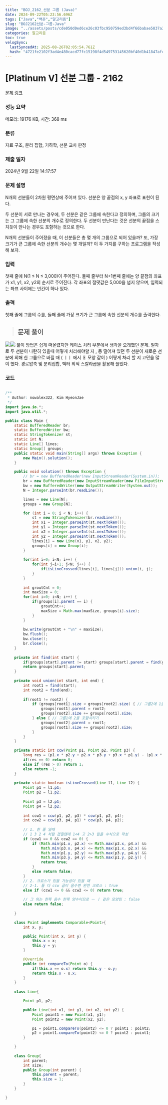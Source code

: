 ```yaml
---
title: "BOJ_2162_선분 그룹 (Java)"
date: 2024-09-22T05:23:56.696Z
tags: ["Java","백준","알고리즘"]
slug: "BOJ2162선분-그룹-Java"
image: "../assets/posts/cde050d0ed6ce26c03fbc950759ed3bd4f66babae5837a37245fa6639e20e2bd.png"
categories: 알고리즘
toc: true
velogSync:
  lastSyncedAt: 2025-08-26T02:05:54.761Z
  hash: "4721fe2102f3ad4e480cacd77fc15198f4d549753145620bf40d1b41847afc93"
---
```


# [Platinum V] 선분 그룹 - 2162 

[문제 링크](https://www.acmicpc.net/problem/2162) 

### 성능 요약

메모리: 19176 KB, 시간: 368 ms

### 분류

자료 구조, 분리 집합, 기하학, 선분 교차 판정

### 제출 일자

2024년 9월 22일 14:17:57

### 문제 설명

<p>N개의 선분들이 2차원 평면상에 주어져 있다. 선분은 양 끝점의 x, y 좌표로 표현이 된다.</p>

<p>두 선분이 서로 만나는 경우에, 두 선분은 같은 그룹에 속한다고 정의하며, 그룹의 크기는 그 그룹에 속한 선분의 개수로 정의한다. 두 선분이 만난다는 것은 선분의 끝점을 스치듯이 만나는 경우도 포함하는 것으로 한다.</p>

<p>N개의 선분들이 주어졌을 때, 이 선분들은 총 몇 개의 그룹으로 되어 있을까? 또, 가장 크기가 큰 그룹에 속한 선분의 개수는 몇 개일까? 이 두 가지를 구하는 프로그램을 작성해 보자.</p>

### 입력 

 <p>첫째 줄에 N(1 ≤ N ≤ 3,000)이 주어진다. 둘째 줄부터 N+1번째 줄에는 양 끝점의 좌표가 x1, y1, x2, y2의 순서로 주어진다. 각 좌표의 절댓값은 5,000을 넘지 않으며, 입력되는 좌표 사이에는 빈칸이 하나 있다.</p>

### 출력 

 <p>첫째 줄에 그룹의 수를, 둘째 줄에 가장 크기가 큰 그룹에 속한 선분의 개수를 출력한다.</p>


> ## 문제 풀이

![](/assets/posts/cde050d0ed6ce26c03fbc950759ed3bd4f66babae5837a37245fa6639e20e2bd.png)![](/assets/posts/614ba66cd13e47bd2bccc5cff88dba0abd33ba631f94ef4a4864740417a6a575.png)
풀이 방법은 쉽게 떠올렸지만 케이스 처리 부분에서 생각을 오래했던 문제. 일자로 두 선분이 나란히 있을때 어떻게 처리해야할 지 , 동 떨어져 있던 두 선분이 새로운 선분에 의해 한 그룹으로 바뀔 때 ( ㅣㅣ 에서 ㅐ 모양 같이 ) 어떻게 처리 할 지 고민을 많이 했다.
경로압축 및 분리집합, 벡터 외적 스칼라곱을 활용해 풀었다.

### 코드 
```java

/**
 * Author: nowalex322, Kim HyeonJae
 */
import java.io.*;
import java.util.*;

public class Main {
	static BufferedReader br;
	static BufferedWriter bw;
	static StringTokenizer st;
	static int N;
	static Line[] lines;
    static Group[] groups;
	public static void main(String[] args) throws Exception {
		new Main().solution();
	}

	public void solution() throws Exception {
		// br = new BufferedReader(new InputStreamReader(System.in));
		br = new BufferedReader(new InputStreamReader(new FileInputStream("input.txt")));
		bw = new BufferedWriter(new OutputStreamWriter(System.out));
		N = Integer.parseInt(br.readLine());

		lines = new Line[N];
        groups = new Group[N];

		for (int i = 0; i < N; i++) {
			st = new StringTokenizer(br.readLine());
			int x1 = Integer.parseInt(st.nextToken());
			int y1 = Integer.parseInt(st.nextToken());
			int x2 = Integer.parseInt(st.nextToken());
			int y2 = Integer.parseInt(st.nextToken());
			lines[i] = new Line(x1, y1, x2, y2);
            groups[i] = new Group(i);
		}
				
		for(int i=0; i<N; i++) {
			for(int j=i+1; j<N; j++) {
				if(isLineCrossed(lines[i], lines[j])) union(i, j);
			}
		}
		
		int groutCnt = 0;
		int maxSize = 0;
		for(int i=0; i<N; i++) {
			if(groups[i].parent == i) {
				groutCnt++;
				maxSize = Math.max(maxSize, groups[i].size);
			}
		}
		
        bw.write(groutCnt + "\n" + maxSize);
		bw.flush();
		bw.close();
		br.close();
	}
	
	private int find(int start) {
		if(groups[start].parent != start) groups[start].parent = find(groups[start].parent);
		return groups[start].parent;
	}
	
	private void union(int start, int end) {
		int root1 = find(start);
		int root2 = find(end);
		
		if(root1 != root2) {
			if (groups[root1].size < groups[root2].size) { // 그룹2에 1을 포함시키기
                groups[root1].parent = root2;
                groups[root2].size += groups[root1].size;
            } else { // 그룹1에 2을 포함시키기
                groups[root2].parent = root1;
                groups[root1].size += groups[root2].size;
            }
		}
	}

	private static int ccw(Point p1, Point p2, Point p3) {
        long res = (p1.x * p2.y + p2.x * p3.y + p3.x * p1.y) - (p1.x * p3.y + p3.x * p2.y + p2.x * p1.y);
		if(res == 0) return 0;
		else if (res > 0) return 1;
		else return -1;
	}
	
	private static boolean isLineCrossed(Line l1, Line l2) {
		Point p1 = l1.p1;
		Point p2 = l1.p2;
		
		Point p3 = l2.p1;
		Point p4 = l2.p2;
		
		int ccw1 = ccw(p1, p2, p3) * ccw(p1, p2, p4);
		int ccw2 = ccw(p3, p4, p1) * ccw(p3, p4, p2);
		
		// 1. 한 줄 일때 
		// 1 3 2 4 처럼 겹칠텐데 1<4 고 2>3 임을 수식으로 작성
		if (ccw1 == 0 && ccw2 == 0) {
            if (Math.min(p1.x, p2.x) <= Math.max(p3.x, p4.x) &&
            	Math.min(p3.x, p4.x) <= Math.max(p1.x, p2.x) && 
            	Math.min(p1.y, p2.y) <= Math.max(p3.y, p4.y) && 
            	Math.min(p3.y, p4.y) <= Math.max(p1.y, p2.y)) {
                return true;
            } 
            else return false;
        } 
		// 2. 크로스가 있을 가능성이 있을 때
		// 2-1. 둘 다 ccw 곱이 음수면 완전 크로스 : true
		else if (ccw1 <= 0 && ccw2 <= 0) return true;
        
		// 그 외는 한쪽 음수 한쪽 양수이므로 ㅡ ㅣ 같은 모양임 : false
		else return false;
        
	}

	class Point implements Comparable<Point>{
		int x, y;

		public Point(int x, int y) {
			this.x = x;
			this.y = y;
		}

		@Override
		public int compareTo(Point o) {
			if(this.x == o.x) return this.y - o.y;
			return this.x - o.x;
		}
	}
	
	class Line{

	    Point p1, p2;

	    public Line(int x1, int y1, int x2, int y2) {
	        Point point1 = new Point(x1, y1);
	        Point point2 = new Point(x2, y2);

	        p1 = point1.compareTo(point2) <= 0 ? point1 : point2;
	        p2 = point1.compareTo(point2) <= 0 ? point2 : point1;
	    }

	}
	
	class Group{
		int parent;
		int size;
		public Group(int parent) {
			this.parent = parent;
			this.size = 1;
		}
	}

}
```